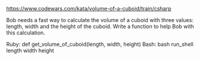https://www.codewars.com/kata/volume-of-a-cuboid/train/csharp

Bob needs a fast way to calculate the volume of a cuboid with three values: length,
width and the height of the cuboid. Write a function to help Bob with this calculation.

Ruby: def get_volume_of_cuboid(length, width, height) Bash: bash run_shell length width height
